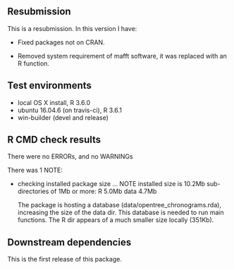 ## Resubmission
This is a resubmission. In this version I have:

* Fixed packages not on CRAN.

* Removed system requirement of mafft software, it was replaced with an R function.

## Test environments
* local OS X install, R 3.6.0
* ubuntu 16.04.6 (on travis-ci), R 3.6.1
* win-builder (devel and release)

## R CMD check results
There were no ERRORs, and no WARNINGs

There was 1 NOTE:

* checking installed package size ... NOTE
    installed size is 10.2Mb
    sub-directories of 1Mb or more:
      R      5.0Mb
      data   4.7Mb

    The package is hosting a database (data/opentree_chronograms.rda), increasing the size of the data dir. This database is needed to run main functions.
    The R dir appears of a much smaller size locally (351Kb).

## Downstream dependencies

This is the first release of this package.
